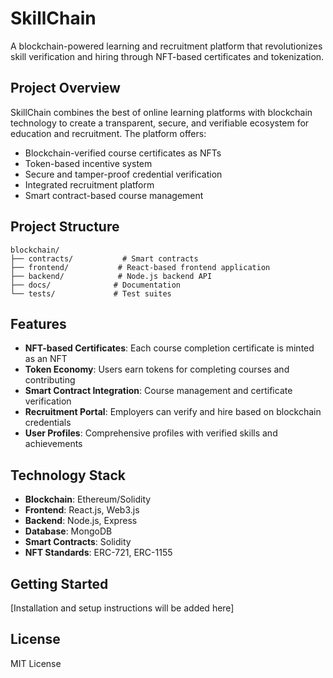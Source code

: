 # SkillChain

A blockchain-powered learning and recruitment platform that revolutionizes skill verification and hiring through NFT-based certificates and tokenization.

## Project Overview

SkillChain combines the best of online learning platforms with blockchain technology to create a transparent, secure, and verifiable ecosystem for education and recruitment. The platform offers:

- Blockchain-verified course certificates as NFTs
- Token-based incentive system
- Secure and tamper-proof credential verification
- Integrated recruitment platform
- Smart contract-based course management

## Project Structure

```
blockchain/
├── contracts/           # Smart contracts
├── frontend/           # React-based frontend application
├── backend/            # Node.js backend API
├── docs/              # Documentation
└── tests/             # Test suites
```

## Features

- **NFT-based Certificates**: Each course completion certificate is minted as an NFT
- **Token Economy**: Users earn tokens for completing courses and contributing
- **Smart Contract Integration**: Course management and certificate verification
- **Recruitment Portal**: Employers can verify and hire based on blockchain credentials
- **User Profiles**: Comprehensive profiles with verified skills and achievements

## Technology Stack

- **Blockchain**: Ethereum/Solidity
- **Frontend**: React.js, Web3.js
- **Backend**: Node.js, Express
- **Database**: MongoDB
- **Smart Contracts**: Solidity
- **NFT Standards**: ERC-721, ERC-1155

## Getting Started

[Installation and setup instructions will be added here]

## License

MIT License 